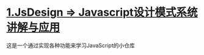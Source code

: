 # [1.JsDesign => Javascript设计模式系统讲解与应用](https://coding.imooc.com/class/255.html)
这是一个通过实现各种功能来学习JavaScript的小仓库
